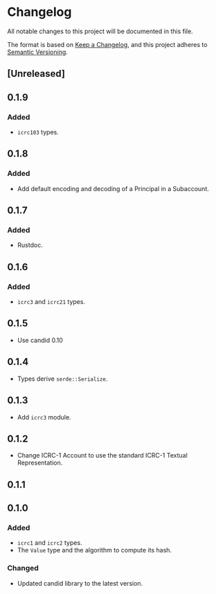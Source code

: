 # Changelog

All notable changes to this project will be documented in this file.

The format is based on [Keep a Changelog](https://keepachangelog.com/en/1.0.0/),
and this project adheres to [Semantic Versioning](https://semver.org/spec/v2.0.0.html).

## [Unreleased]

## 0.1.9

### Added

- `icrc103` types.

## 0.1.8

### Added

- Add default encoding and decoding of a Principal in a Subaccount.

## 0.1.7

### Added

- Rustdoc.

## 0.1.6

### Added

- `icrc3` and `icrc21` types.

## 0.1.5

- Use candid 0.10

## 0.1.4

- Types derive `serde::Serialize`.

## 0.1.3

- Add `icrc3` module.

## 0.1.2

- Change ICRC-1 Account to use the standard ICRC-1 Textual Representation.

## 0.1.1

## 0.1.0

### Added

- `icrc1` and `icrc2` types.
- The `Value` type and the algorithm to compute its hash.

### Changed

- Updated candid library to the latest version.
